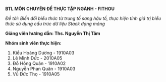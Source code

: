 
**BTL MÔN CHUYÊN ĐỀ THỰC TẬP NGÀNH - FITHOU**

*Đề tài: Biến đổi biểu thức từ trung tố sang hậu tố, thực hiện tính giá trị biểu thức sử dụng cấu trúc dữ liệu Stack dạng mảng*

**Giảng viên hướng dẫn: Ths. Nguyễn Thị Tâm**

**Nhóm sinh viên thực hiện:**
1. Kiều Hoàng Dương - 1910A03
2. Lê Minh Đức - 2010A05
3. Đỗ Hồng Quân - 1910A02
4. Nguyễn Phan Quân - 1910A03
5. Vũ Đức Thọ - 1910A05

 
